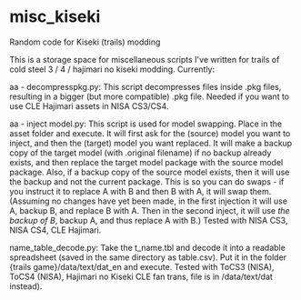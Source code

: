 # misc_kiseki
Random code for Kiseki (trails) modding

This is a storage space for miscellaneous scripts I've written for trails of cold steel 3 / 4 / hajimari no kiseki modding.  Currently:

aa - decompresspkg.py:  This script decompresses files inside .pkg files, resulting in a bigger (but more compatible) .pkg file.  Needed if you want to use CLE Hajimari assets in NISA CS3/CS4.

aa - inject model.py:  This script is used for model swapping.  Place in the asset folder and execute.  It will first ask for the (source) model you want to inject, and then the (target) model you want replaced.  It will make a backup copy of the target model (with .original filename) if no backup already exists, and then replace the target model package with the source model package.  Also, if a backup copy of the source model exists, then it will use the backup and not the current package.  This is so you can do swaps - if you instruct it to replace A with B and then B with A, it will swap them.  (Assuming no changes have yet been made, in the first injection it will use A, backup B, and replace B with A.  Then in the second inject, it will use *the backup of B*, backup A, and thus replace A with B.)  Tested with NISA CS3, NISA CS4, CLE Hajimari.

name_table_decode.py:  Take the t_name.tbl and decode it into a readable spreadsheet (saved in the same directory as table.csv).  Put it in the folder {trails game}/data/text/dat_en and execute.  Tested with ToCS3 (NISA), ToCS4 (NISA), Hajimari no Kiseki CLE fan trans, file is in /data/text/dat instead).
